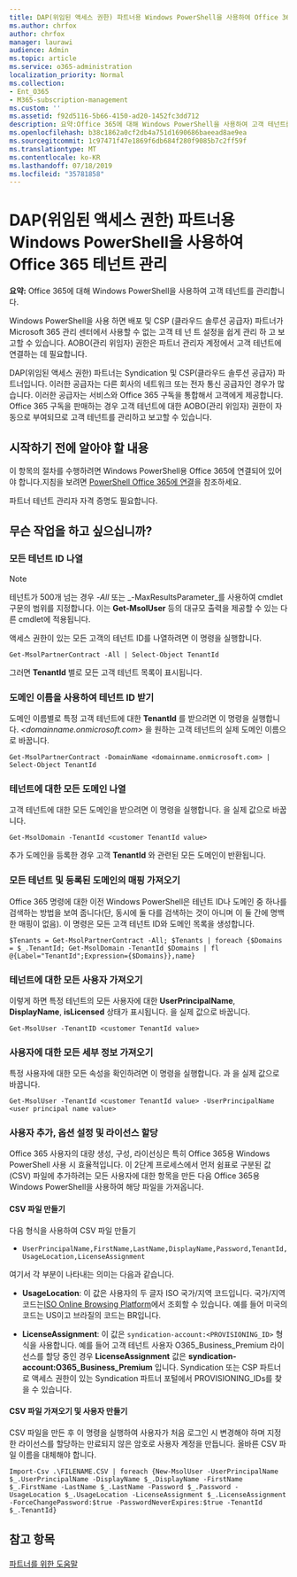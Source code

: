 ```yaml
---
title: DAP(위임된 액세스 권한) 파트너용 Windows PowerShell을 사용하여 Office 365 테넌트 관리
ms.author: chrfox
author: chrfox
manager: laurawi
audience: Admin
ms.topic: article
ms.service: o365-administration
localization_priority: Normal
ms.collection:
- Ent_O365
- M365-subscription-management
ms.custom: ''
ms.assetid: f92d5116-5b66-4150-ad20-1452fc3dd712
description: 요약:Office 365에 대해 Windows PowerShell을 사용하여 고객 테넌트를 관리합니다.
ms.openlocfilehash: b38c1862a0cf2db4a751d1690686baeead8ae9ea
ms.sourcegitcommit: 1c97471f47e1869f6db684f280f9085b7c2ff59f
ms.translationtype: MT
ms.contentlocale: ko-KR
ms.lasthandoff: 07/18/2019
ms.locfileid: "35781858"
---
```

# <a name="manage-office-365-tenants-with-windows-powershell-for-delegated-access-permissions-dap-partners"></a>DAP(위임된 액세스 권한) 파트너용 Windows PowerShell을 사용하여 Office 365 테넌트 관리

 **요약:** Office 365에 대해 Windows PowerShell을 사용하여 고객 테넌트를 관리합니다.
  
Windows PowerShell을 사용 하면 배포 및 CSP (클라우드 솔루션 공급자) 파트너가 Microsoft 365 관리 센터에서 사용할 수 없는 고객 테 넌 트 설정을 쉽게 관리 하 고 보고할 수 있습니다. AOBO(관리 위임자) 권한은 파트너 관리자 계정에서 고객 테넌트에 연결하는 데 필요합니다.
  
DAP(위임된 액세스 권한) 파트너는 Syndication 및 CSP(클라우드 솔루션 공급자) 파트너입니다. 이러한 공급자는 다른 회사의 네트워크 또는 전자 통신 공급자인 경우가 많습니다. 이러한 공급자는 서비스와 Office 365 구독을 통합해서 고객에게 제공합니다. Office 365 구독을 판매하는 경우 고객 테넌트에 대한 AOBO(관리 위임자) 권한이 자동으로 부여되므로 고객 테넌트를 관리하고 보고할 수 있습니다.
## <a name="what-do-you-need-to-know-before-you-begin"></a>시작하기 전에 알아야 할 내용

이 항목의 절차를 수행하려면 Windows PowerShell용 Office 365에 연결되어 있어야 합니다.지침을 보려면 [PowerShell Office 365에 연결](connect-to-office-365-powershell.md)을 참조하세요.
  
파트너 테넌트 관리자 자격 증명도 필요합니다.
  
## <a name="what-do-you-want-to-do"></a>무슨 작업을 하고 싶으십니까?

### <a name="list-all-tenant-ids"></a>모든 테넌트 ID 나열

> [!NOTE]
> 테넌트가 500개 넘는 경우  _-All_ 또는 _-MaxResultsParameter_를 사용하여 cmdlet 구문의 범위를 지정합니다. 이는 **Get-MsolUser** 등의 대규모 출력을 제공할 수 있는 다른 cmdlet에 적용됩니다.
  
액세스 권한이 있는 모든 고객의 테넌트 ID를 나열하려면 이 명령을 실행합니다.
  
```
Get-MsolPartnerContract -All | Select-Object TenantId
```

그러면 **TenantId** 별로 모든 고객 테넌트 목록이 표시됩니다.
  
### <a name="get-a-tenant-id-by-using-the-domain-name"></a>도메인 이름을 사용하여 테넌트 ID 받기

도메인 이름별로 특정 고객 테넌트에 대한 **TenantId** 를 받으려면 이 명령을 실행합니다. _<domainname.onmicrosoft.com>_ 을 원하는 고객 테넌트의 실제 도메인 이름으로 바꿉니다.
  
```
Get-MsolPartnerContract -DomainName <domainname.onmicrosoft.com> | Select-Object TenantId
```

### <a name="list-all-domains-for-a-tenant"></a>테넌트에 대한 모든 도메인 나열

고객 테넌트에 대한 모든 도메인을 받으려면 이 명령을 실행합니다. _<customer TenantId value>_ 을 실제 값으로 바꿉니다.
  
```
Get-MsolDomain -TenantId <customer TenantId value>
```

추가 도메인을 등록한 경우 고객 **TenantId** 와 관련된 모든 도메인이 반환됩니다.
  
### <a name="get-a-mapping-of-all-tenants-and-registered-domains"></a>모든 테넌트 및 등록된 도메인의 매핑 가져오기

Office 365 명령에 대한 이전 Windows PowerShell은 테넌트 ID나 도메인 중 하나를 검색하는 방법을 보여 줍니다(단, 동시에 둘 다를 검색하는 것이 아니며 이 둘 간에 명백한 매핑이 없음). 이 명령은 모든 고객 테넌트 ID와 도메인 목록을 생성합니다.
  
```
$Tenants = Get-MsolPartnerContract -All; $Tenants | foreach {$Domains = $_.TenantId; Get-MsolDomain -TenantId $Domains | fl @{Label="TenantId";Expression={$Domains}},name}
```

### <a name="get-all-users-for-a-tenant"></a>테넌트에 대한 모든 사용자 가져오기

이렇게 하면 특정 테넌트의 모든 사용자에 대한 **UserPrincipalName**, **DisplayName**, **isLicensed** 상태가 표시됩니다. _<customer TenantId value>_ 을 실제 값으로 바꿉니다.
  
```
Get-MsolUser -TenantID <customer TenantId value>
```

### <a name="get-all-details-about-a-user"></a>사용자에 대한 모든 세부 정보 가져오기

특정 사용자에 대한 모든 속성을 확인하려면 이 명령을 실행합니다.  _<customer TenantId value>_ 과 _<user principal name value>_ 을 실제 값으로 바꿉니다.
  
```
Get-MsolUser -TenantId <customer TenantId value> -UserPrincipalName <user principal name value>
```

### <a name="add-users-set-options-and-assign-licenses"></a>사용자 추가, 옵션 설정 및 라이선스 할당

Office 365 사용자의 대량 생성, 구성, 라이선싱은 특히 Office 365용 Windows PowerShell 사용 시 효율적입니다. 이 2단계 프로세스에서 먼저 쉼표로 구분된 값(CSV) 파일에 추가하려는 모든 사용자에 대한 항목을 만든 다음 Office 365용 Windows PowerShell을 사용하여 해당 파일을 가져옵니다. 
  
#### <a name="create-a-csv-file"></a>CSV 파일 만들기

다음 형식을 사용하여 CSV 파일 만들기
  
-  `UserPrincipalName,FirstName,LastName,DisplayName,Password,TenantId,UsageLocation,LicenseAssignment`
    
여기서 각 부분이 나타내는 의미는 다음과 같습니다.
  
- **UsageLocation**: 이 값은 사용자의 두 글자 ISO 국가/지역 코드입니다. 국가/지역 코드는[ISO Online Browsing Platform](https://go.microsoft.com/fwlink/p/?LinkId=532703)에서 조회할 수 있습니다. 예를 들어 미국의 코드는 US이고 브라질의 코드는 BR입니다. 
    
- **LicenseAssignment**: 이 값은 `syndication-account:<PROVISIONING_ID>` 형식을 사용합니다. 예를 들어 고객 테넌트 사용자 O365_Business_Premium 라이선스를 할당 중인 경우 **LicenseAssignment** 값은 **syndication-account:O365_Business_Premium** 입니다. Syndication 또는 CSP 파트너로 액세스 권한이 있는 Syndication 파트너 포털에서 PROVISIONING_IDs를 찾을 수 있습니다.
    
#### <a name="import-the-csv-file-and-create-the-users"></a>CSV 파일 가져오기 및 사용자 만들기

CSV 파일을 만든 후 이 명령을 실행하여 사용자가 처음 로그인 시 변경해야 하며 지정한 라이선스를 할당하는 만료되지 않은 암호로 사용자 계정을 만듭니다. 올바른 CSV 파일 이름을 대체해야 합니다.
  
```
Import-Csv .\FILENAME.CSV | foreach {New-MsolUser -UserPrincipalName $_.UserPrincipalName -DisplayName $_.DisplayName -FirstName $_.FirstName -LastName $_.LastName -Password $_.Password -UsageLocation $_.UsageLocation -LicenseAssignment $_.LicenseAssignment -ForceChangePassword:$true -PasswordNeverExpires:$true -TenantId $_.TenantId}
```

## <a name="see-also"></a>참고 항목

#### 

[파트너를 위한 도움말](https://go.microsoft.com/fwlink/p/?LinkId=533477)

